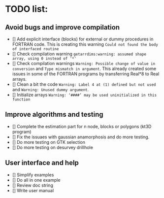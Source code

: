 TODO list:  
=====

Avoid bugs and improve compilation
----
- [] Add explicit interface (blocks) for external or dummy procedures in FORTRAN code.  This is creating this warning ``Could not found the body of interfaced routine``
- [] Check compilation warning ``getarrdims:warning: assumed shape array, using 0 instead of '*'``
- [] Check compilation warnings ``Warning: Possible change of value in conversion`` and ``Type mismatch in argument``. This already created some issues in some of the FORTRAN programs by transferring Real*8 to Real arrays.
- [] Clean a bit the code ``Warning: Label 4 at (1) defined but not used`` and  ``Warning: Unused dummy argument``.
- [] Initialize arrays ``Warning: ‘####’ may be used uninitialized in this function``

Improve algorithms and testing
----
- [] Complete the estimation part for n node, blocks or polygons (kt3D program)
- [] Fix the issuaes with gaussian anamorphosis and do more testing. 
- [] Do more testing on GTK selection
- [] Do more testing on desurvey drillhole


User interface and help
----
- [] Simplify examples
- [] Do all in one example
- [] Review doc string
- [] Write user manual
